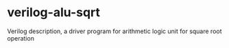# verilog-alu-sqrt
Verilog description, a driver program for arithmetic logic unit for square root operation
